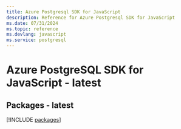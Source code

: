 ```yaml
---
title: Azure Postgresql SDK for JavaScript
description: Reference for Azure Postgresql SDK for JavaScript
ms.date: 07/31/2024
ms.topic: reference
ms.devlang: javascript
ms.service: postgresql
---
```

# Azure PostgreSQL SDK for JavaScript - latest
## Packages - latest
[!INCLUDE [packages](postgresql-index.md)]